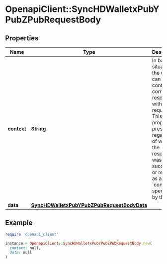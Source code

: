 # OpenapiClient::SyncHDWalletxPubYPubZPubRequestBody

## Properties

| Name | Type | Description | Notes |
| ---- | ---- | ----------- | ----- |
| **context** | **String** | In batch situations the user can use the context to correlate responses with requests. This property is present regardless of whether the response was successful or returned as an error. &#x60;context&#x60; is specified by the user. | [optional] |
| **data** | [**SyncHDWalletxPubYPubZPubRequestBodyData**](SyncHDWalletxPubYPubZPubRequestBodyData.md) |  |  |

## Example

```ruby
require 'openapi_client'

instance = OpenapiClient::SyncHDWalletxPubYPubZPubRequestBody.new(
  context: null,
  data: null
)
```

